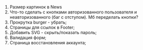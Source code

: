 1. Размер картинок в News
2. Что-то сделать с кнопками авторизованного пользователя и неавторизованного (баг с отступом). Мб переделать кнопки?
3. Прокрутка burger - убрать;
4. Страницы для ссылок в Footer;
5. Добавить SVG - скрыть/показать пароль;
6. Валидация форм;
7. Страница восстановления аккаунта;
